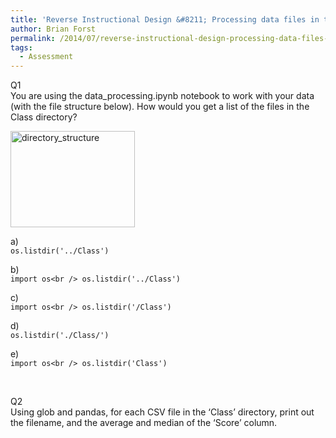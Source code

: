 ```yaml
---
title: 'Reverse Instructional Design &#8211; Processing data files in the IPython Notebook'
author: Brian Forst
permalink: /2014/07/reverse-instructional-design-processing-data-files-in-the-ipython-notebook/
tags:
  - Assessment
---
```

Q1  
You are using the data_processing.ipynb notebook to work with your data (with the file structure below). How would you get a list of the files in the Class directory?

[<img class="alignnone size-full wp-image-8309" alt="directory_structure" src="http://teaching.software-carpentry.org/wp-content/uploads/2014/07/directory_structure.png" width="199" height="154" />][1]

a)  
`os.listdir('../Class')`

b)  
`import os<br />
os.listdir('../Class')`

c)  
`import os<br />
os.listdir('/Class')`

d)  
`os.listdir('./Class/')`

e)  
`import os<br />
os.listdir('Class')`

&nbsp;

Q2  
Using glob and pandas, for each CSV file in the &#8216;Class&#8217; directory, print out the filename, and the average and median of the &#8216;Score&#8217; column.

 [1]: http://teaching.software-carpentry.org/wp-content/uploads/2014/07/directory_structure.png
